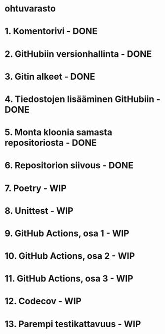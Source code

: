 # ohtuvarasto

# 1. Komentorivi - DONE

# 2. GitHubiin versionhallinta - DONE

# 3. Gitin alkeet - DONE

# 4. Tiedostojen lisääminen GitHubiin - DONE

# 5. Monta kloonia samasta repositoriosta - DONE

# 6. Repositorion siivous - DONE

# 7. Poetry - WIP

# 8. Unittest - WIP

# 9. GitHub Actions, osa 1 - WIP

# 10. GitHub Actions, osa 2 - WIP

# 11. GitHub Actions, osa 3 - WIP

# 12. Codecov - WIP

# 13. Parempi testikattavuus - WIP